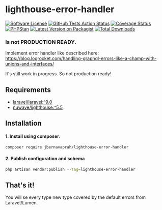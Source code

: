 # lighthouse-error-handler

[![Software License](https://img.shields.io/badge/license-MIT-brightgreen.svg?style=flat-square)](LICENSE.md)
[![GitHub Tests Action Status](https://img.shields.io/github/workflow/status/jBernavaPrah/lighthouse-error-handler/Tests?label=tests)](https://github.com/jBernavaPrah/lighthouse-error-handler/actions?query=workflow%3Arun-tests+branch%3Amain)
[![Coverage Status](https://coveralls.io/repos/github/jBernavaPrah/lighthouse-error-handler/badge.svg?branch=main)](https://coveralls.io/github/jBernavaPrah/lighthouse-error-handler?branch=main)
[![PHPStan](https://img.shields.io/badge/PHPStan-enabled-brightgreen.svg?style=flat)](https://github.com/phpstan/phpstan)
[![Latest Version on Packagist](https://img.shields.io/packagist/v/jbernavaprah/lighthouse-error-handler?style=flat-square)](https://packagist.org/packages/jBernavaPrah/lighthouse-error-handler)
[![Total Downloads](https://img.shields.io/packagist/dt/jBernavaPrah/lighthouse-error-handler.svg?style=flat-square)](https://packagist.org/packages/jBernavaPrah/lighthouse-error-handler)

### Is not PRODUCTION READY.
Implement error handler like described here: https://blog.logrocket.com/handling-graphql-errors-like-a-champ-with-unions-and-interfaces/

It's still work in progress. So not production ready!


## Requirements

- [laravel/laravel:^9.0](https://github.com/laravel/laravel)
- [nuwave/lighthouse:^5.5](https://github.com/nuwave/lighthouse)

## Installation

#### 1. Install using composer:

```bash
composer require jbernavaprah/lighthouse-error-handler
```

#### 2. Publish configuration and schema

```bash
php artisan vendor:publish --tag=lighthouse-error-handler
```

## That's it!
You will se every type new type covered by the default errors from Laravel/Lumen.


